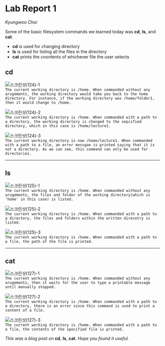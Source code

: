 # Lab Report 1  
*Kyungwoo Choi*  

Some of the basic filesystem commands we learned today was **cd**, **ls**, and **cat**.
* **cd** is used for changing directory
* **ls** is used for listing all the files in the directory
* **cat** prints the cnontents of whichever file the user selects

## cd

![스크린샷(124)-1](https://github.com/kyc013/cse15l-lab-reports/assets/147003854/c5856114-f8a5-4471-bf0e-09879ad91ec5)  
`The current working directory is /home. When commanded without any arugements, the working directory would take you back to the home directory. For instance, if the working directory was /home/folder1, then it would change to /home.`

![스크린샷(124)-2](https://github.com/kyc013/cse15l-lab-reports/assets/147003854/2bf29182-857d-4f37-9ab2-8606a0f9715d)  
`The current working directory is /home. When commanded with a path to a directory, the working directory is changed to the sepcified directory, which in this case is /home/lecture1.`

![스크린샷(124)-3](https://github.com/kyc013/cse15l-lab-reports/assets/147003854/4d8f0106-ff1b-4579-b26e-2b46ac9eb992)  
`The current working directory is now /home/lecture1. When commanded with a path to a file, an error messgae is printed saying that it is not a directory. As we can see, this command can only be used for directories.`
***
## ls

![스크린샷(125)-1](https://github.com/kyc013/cse15l-lab-reports/assets/147003854/03b2841b-7c6d-43e9-ad93-0609728ce575)  
`The current working directory is /home. When commanded without any arugements, the files and folder of the working directory(which is 'home' in this case) is listed.`

![스크린샷(125)-2](https://github.com/kyc013/cse15l-lab-reports/assets/147003854/55ac5b7c-5c13-45e9-8b03-6fa88a760c1f)  
`The current working directory is /home. When commanded with a path to a directory, the files and folders within the written direcotry is listed.`

![스크린샷(125)-3](https://github.com/kyc013/cse15l-lab-reports/assets/147003854/55e9ea02-825a-41d6-9d76-4b350db63299)  
`The current working directory is /home. When commanded with a path to a file, the path of the file is printed.`
***
## cat

![스크린샷(127)-1](https://github.com/kyc013/cse15l-lab-reports/assets/147003854/23b188b0-6381-4dc9-89d5-994d56131e1b)  
`The current working directory is /home. When commanded without any arugements, then it waits for the user to type a printable message until manually stopped.`

![스크린샷(127)-2](https://github.com/kyc013/cse15l-lab-reports/assets/147003854/546278eb-978b-4f5e-89ca-dc9ebe534a3b)  
`The current working directory is /home. When commanded with a path to a directory, there is an error since this command is used to print a content of a file.`

![스크린샷(127)-3](https://github.com/kyc013/cse15l-lab-reports/assets/147003854/b122f650-01a9-4754-8f35-7cff23788c78)  
`The current working directory is /home. When commanded with a path to a file, the contents of the specified file is printed.`  
  
*This was a blog post on* **cd**, **ls**, **cat**. *Hope you found it useful.*

